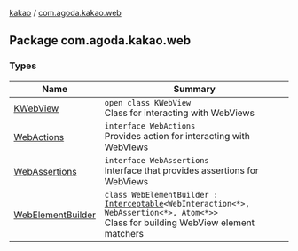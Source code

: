 [kakao](../index.md) / [com.agoda.kakao.web](./index.md)

## Package com.agoda.kakao.web

### Types

| Name | Summary |
|---|---|
| [KWebView](-k-web-view/index.md) | `open class KWebView`<br>Class for interacting with WebViews |
| [WebActions](-web-actions/index.md) | `interface WebActions`<br>Provides action for interacting with WebViews |
| [WebAssertions](-web-assertions/index.md) | `interface WebAssertions`<br>Interface that provides assertions for WebViews |
| [WebElementBuilder](-web-element-builder/index.md) | `class WebElementBuilder : `[`Interceptable`](../com.agoda.kakao.intercept/-interceptable/index.md)`<WebInteraction<*>, WebAssertion<*>, Atom<*>>`<br>Class for building WebView element matchers |
